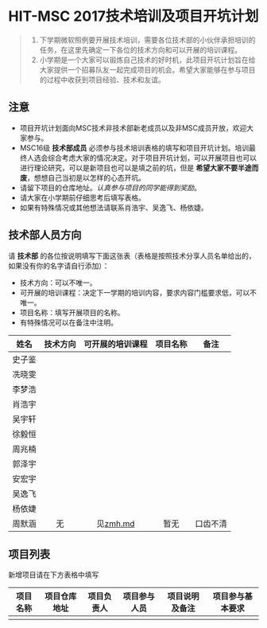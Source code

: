 # HIT-MSC 2017技术培训及项目开坑计划

> 1. 下学期微软照例要开展技术培训，需要各位技术部的小伙伴承担培训的任务，在这里先确定一下各位的技术方向和可以开展的培训课程。
> 2. 小学期是一个大家可以锻炼自己技术的好时机，此项目开坑计划旨在给大家提供一个招募队友一起完成项目的机会。希望大家能够在参与项目的过程中收获到项目经验、技术和友谊。

## 注意
- 项目开坑计划面向MSC技术非技术部新老成员以及非MSC成员开放，欢迎大家参与。
- MSC16级 **技术部成员** 必须参与技术培训表格的填写和项目开坑计划。培训最终人选会综合考虑大家的情况决定。对于项目开坑计划，可以开展项目也可以进行理论研究，可以是新项目也可以是填之前的坑，但是 **希望大家不要半途而废**，想想自己当初是以怎样的心态开坑。
- 请留下项目的仓库地址。*认真参与项目的同学能得到奖励*。
- 请大家在小学期前仔细思考后填写表格。
- 如果有特殊情况或其他想法请联系肖浩宇、吴逸飞、杨依婕。

## 技术部人员方向

请 **技术部** 的各位按说明填写下面这张表（表格是按照技术分享人员名单给出的，如果没有你的名字请自行添加）：
- 技术方向：可以不唯一。
- 可开展的培训课程：决定下一学期的培训内容，要求内容门槛要求低，可以不唯一。
- 项目名称：填写开展项目的名称。
- 有特殊情况可以在备注中注明。

|  姓名   | 技术方向 | 可开展的培训课程          | 项目名称 | 备注   |
|:-------:|:--------:|:-------------------------:|:--------:|:------:|
| 史子鉴  |          |                           |          |        |
| 冼晓雯  |          |                           |          |        |
| 李梦浩  |          |                           |          |        |
| 肖浩宇  |          |                           |          |        |
| 吴宇轩  |          |                           |          |        |
| 徐毅恒  |          |                           |          |        |
| 周兆楠  |          |                           |          |        |
| 郭泽宇  |          |                           |          |        |
| 安宏宇  |          |                           |          |        |
| 吴逸飞  |          |                           |          |        |
| 杨依婕  |          |                           |          |        |
| 周默涵  |    无    | 见[zmh.md](members/zmh.md)|   暂无   |口齿不清|

## 项目列表

新增项目请在下方表格中填写

| 项目名称 | 项目仓库地址 | 项目负责人 | 项目参与人员 | 项目说明及备注 | 项目参与基本要求 |
|:--------:|:------------:|:----------:|:------------:|:--------------:|:----------------:|
|          |              |            |              |                |                  |
